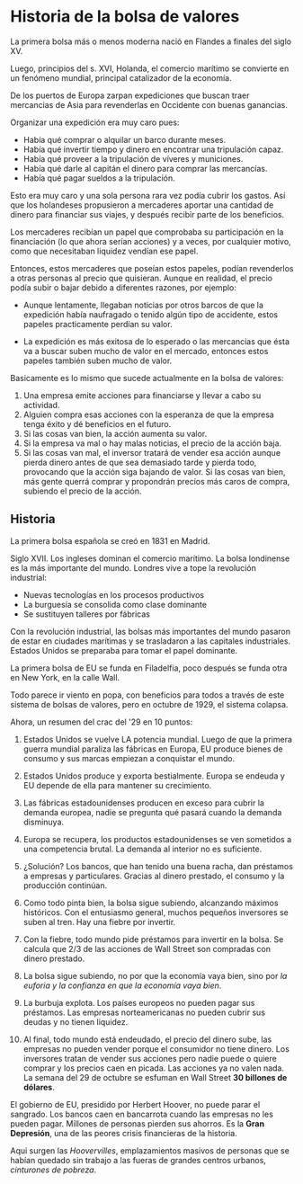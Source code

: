 # Historia de la bolsa de valores

La primera bolsa más o menos moderna nació en Flandes a finales del siglo XV.

Luego, principios del s. XVI, Holanda, el comercio marítimo se convierte en un fenómeno mundial, principal catalizador de la economía.

De los puertos de Europa zarpan expediciones que buscan traer mercancias de Asia para revenderlas en Occidente con buenas ganancias.

Organizar una expedición era muy caro pues:

- Había qué comprar o alquilar un barco durante meses.
- Había qué invertir tiempo y dinero en encontrar una tripulación capaz.
- Había qué proveer a la tripulación de víveres y municiones.
- Había qué darle al capitán el dinero para comprar las mercancías.
- Había qué pagar sueldos a la tripulación.

Esto era muy caro y una sola persona rara vez podía cubrir los gastos. Así que los holandeses propusieron a mercaderes aportar una cantidad de dinero para financiar sus viajes, y después recibir parte de los beneficios.

Los mercaderes recibían un papel que comprobaba su participación en la financiación (lo que ahora serían acciones) y a veces, por cualquier motivo, como que necesitaban liquidez vendían ese papel.

Entonces, estos mercaderes que poseían estos papeles, podían revenderlos a otras personas al precio que quisieran. Aunque en realidad, el precio podía subir o bajar debido a diferentes razones, por ejemplo:

- Aunque lentamente, llegaban noticias por otros barcos de que la expedición había naufragado o tenido algún tipo de accidente, estos papeles practicamente perdían su valor.

- La expedición es más exitosa de lo esperado o las mercancias que ésta va a buscar suben mucho de valor en el mercado, entonces estos papeles también suben mucho de valor.

Basicamente es lo mismo que sucede actualmente en la bolsa de valores:

1. Una empresa emite acciones para financiarse y llevar a cabo su actividad.
2. Alguien compra esas acciones con la esperanza de que la empresa tenga éxito y dé beneficios en el futuro.
3. Si las cosas van bien, la acción aumenta su valor.
4. Si la empresa va mal o hay malas noticias, el precio de la acción baja.
5. Si las cosas van mal, el inversor tratará de vender esa acción aunque pierda dinero antes de que sea demasiado tarde y pierda todo, provocando que la acción siga bajando de valor. Si las cosas van bien, más gente querrá comprar y propondrán precios más caros de compra, subiendo el precio de la acción.

## Historia

La primera bolsa española se creó en 1831 en Madrid.

Siglo XVII. Los ingleses dominan el comercio marítimo. La bolsa londinense es la más importante del mundo. Londres vive a tope la revolución industrial:

- Nuevas tecnologías en los procesos productivos
- La burguesía se consolida como clase dominante
- Se sustituyen talleres por fábricas

Con la revolución industrial, las bolsas más importantes del mundo pasaron de estar en ciudades marítimas y se trasladaron a las capitales industriales. Estados Unidos se preparaba para tomar el papel dominante.

La primera bolsa de EU se funda en Filadelfia, poco después se funda otra en New York, en la calle Wall.

Todo parece ir viento en popa, con beneficios para todos a través de este sistema de bolsas de valores, pero en octubre de 1929, el sistema colapsa.

Ahora, un resumen del crac del '29 en 10 puntos:

1. Estados Unidos se vuelve LA potencia mundial. Luego de que la primera guerra mundial paraliza las fábricas en Europa, EU produce bienes de consumo y sus marcas empiezan a conquistar el mundo.

2. Estados Unidos produce y exporta bestialmente. Europa se endeuda y EU depende de ella para mantener su crecimiento.

3. Las fábricas estadounidenses producen en exceso para cubrir la demanda europea, nadie se pregunta qué pasará cuando la demanda disminuya.

4. Europa se recupera, los productos estadounidenses se ven sometidos a una competencia brutal. La demanda al interior no es suficiente.

5. ¿Solución? Los bancos, que han tenido una buena racha, dan préstamos a empresas y particulares. Gracias al dinero prestado, el consumo y la producción continúan.

6. Como todo pinta bien, la bolsa sigue subiendo, alcanzando máximos históricos. Con el entusiasmo general, muchos pequeños inversores se suben al tren. Hay una fiebre por invertir.

7. Con la fiebre, todo mundo pide préstamos para invertir en la bolsa. Se calcula que 2/3 de las acciones de Wall Street son compradas con dinero prestado.

8. La bolsa sigue subiendo, no por que la economía vaya bien, sino por _la euforia y la confianza en que la economía vaya bien_.

9. La burbuja explota. Los países europeos no pueden pagar sus préstamos. Las empresas norteamericanas no pueden cubrir sus deudas y no tienen liquidez.

10. Al final, todo mundo está endeudado, el precio del dinero sube, las empresas no pueden vender porque el consumidor no tiene dinero. Los inversores tratan de vender sus acciones pero nadie puede o quiere comprar y los precios caen en picada. Las acciones ya no valen nada. La semana del 29 de octubre se esfuman en Wall Street **30 billones de dólares**.

El gobierno de EU, presidido por Herbert Hoover, no puede parar el sangrado. Los bancos caen en bancarrota cuando las empresas no les pueden pagar. Millones de personas pierden sus ahorros. Es la **Gran Depresión**, una de las peores crisis financieras de la historia.

Aqui surgen las _Hoovervilles_, emplazamientos masivos de personas que se habían quedado sin trabajo a las fueras de grandes centros urbanos, _cinturones de pobreza_.
